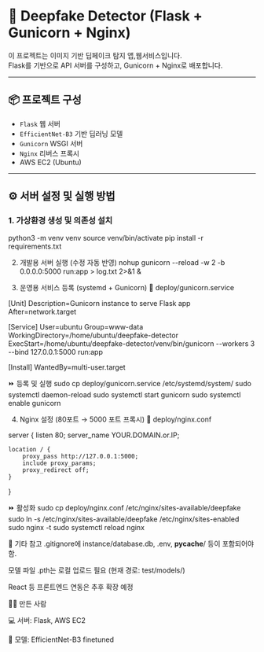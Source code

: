 # 🧠 Deepfake Detector (Flask + Gunicorn + Nginx)

이 프로젝트는 이미지 기반 딥페이크 탐지 앱,웹서비스입니다.  
Flask를 기반으로 API 서버를 구성하고, Gunicorn + Nginx로 배포합니다.

---

## 📦 프로젝트 구성

- `Flask` 웹 서버
- `EfficientNet-B3` 기반 딥러닝 모델
- `Gunicorn` WSGI 서버
- `Nginx` 리버스 프록시
- AWS EC2 (Ubuntu)

---

## ⚙️ 서버 설정 및 실행 방법

### 1. 가상환경 생성 및 의존성 설치
python3 -m venv venv
source venv/bin/activate
pip install -r requirements.txt

2. 개발용 서버 실행 (수정 자동 반영)
nohup gunicorn --reload -w 2 -b 0.0.0.0:5000 run:app > log.txt 2>&1 &

3. 운영용 서비스 등록 (systemd + Gunicorn)
📄 deploy/gunicorn.service

[Unit]
Description=Gunicorn instance to serve Flask app
After=network.target

[Service]
User=ubuntu
Group=www-data
WorkingDirectory=/home/ubuntu/deepfake-detector
ExecStart=/home/ubuntu/deepfake-detector/venv/bin/gunicorn --workers 3 --bind 127.0.0.1:5000 run:app

[Install]
WantedBy=multi-user.target

⏩ 등록 및 실행
sudo cp deploy/gunicorn.service /etc/systemd/system/
sudo systemctl daemon-reload
sudo systemctl start gunicorn
sudo systemctl enable gunicorn

4. Nginx 설정 (80포트 → 5000 포트 프록시)
📄 deploy/nginx.conf

server {
    listen 80;
    server_name YOUR.DOMAIN.or.IP;

    location / {
        proxy_pass http://127.0.0.1:5000;
        include proxy_params;
        proxy_redirect off;
    }
}

⏩ 활성화
sudo cp deploy/nginx.conf /etc/nginx/sites-available/deepfake
sudo ln -s /etc/nginx/sites-available/deepfake /etc/nginx/sites-enabled
sudo nginx -t
sudo systemctl reload nginx

📁 기타 참고
.gitignore에 instance/database.db, .env, __pycache__/ 등이 포함되어야 함.

모델 파일 .pth는 로컬 업로드 필요 (현재 경로: test/models/)

React 등 프론트엔드 연동은 추후 확장 예정

🙋‍♀️ 만든 사람


💻 서버: Flask, AWS EC2

🧠 모델: EfficientNet-B3 finetuned

